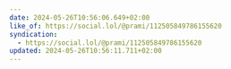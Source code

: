 ```yaml
---
date: 2024-05-26T10:56:06.649+02:00
like_of: https://social.lol/@prami/112505849786155620
syndication:
  - https://social.lol/@prami/112505849786155620
updated: 2024-05-26T10:56:11.711+02:00
---
```

